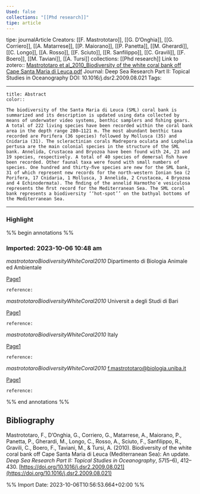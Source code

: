 ```yaml
---
Used: false
collections: "[[Phd research]]"
tipe: article
---
```

tipe: journalArticle
Creators: [[F. Mastrototaro]], [[G. D’Onghia]], [[G. Corriero]], [[A. Matarrese]], [[P. Maiorano]], [[P. Panetta]], [[M. Gherardi]], [[C. Longo]], [[A. Rosso]], [[F. Sciuto]], [[R. Sanfilippo]], [[C. Gravili]], [[F. Boero]], [[M. Taviani]], [[A. Tursi]]
collections: [[Phd research]]
Link to zotero:: [Mastrototaro et al_2010_Biodiversity of the white coral bank off Cape Santa Maria di Leuca.pdf](zotero://select/library/items/FPSRBN2S)
Journal: Deep Sea Research Part II: Topical Studies in Oceanography
DOI: 10.1016/j.dsr2.2009.08.021
Tags: 

---
```ad-note
title: Abstract
color:: 

The biodiversity of the Santa Maria di Leuca (SML) coral bank is summarized and its description is updated using data collected by means of underwater video systems, benthic samplers and ﬁshing gears. A total of 222 living species have been recorded within the coral bank area in the depth range 280–1121 m. The most abundant benthic taxa recorded are Porifera (36 species) followed by Mollusca (35) and Cnidaria (31). The scleractinian corals Madrepora oculata and Lophelia pertusa are the main colonial species in the structure of the SML bank. Annelida, Crustacea and Bryozoa have been found with 24, 23 and 19 species, respectively. A total of 40 species of demersal ﬁsh have been recorded. Other faunal taxa were found with small numbers of species. One hundred and thirty-ﬁve species are new for the SML bank, 31 of which represent new records for the north-western Ionian Sea (2 Porifera, 17 Cnidaria, 1 Mollusca, 3 Annelida, 2 Crustacea, 4 Bryozoa and 4 Echinodermata). The ﬁnding of the annelid Harmotho¨e vesiculosa represents the ﬁrst record for the Mediterranean Sea. The SML coral bank represents a biodiversity ‘‘hot-spot’’ on the bathyal bottoms of the Mediterranean Sea.

```

---
### Highlight

%% begin annotations %%



### Imported: 2023-10-06 10:48 am

*mastrototaroBiodiversityWhiteCoral2010*
	Dipartimento di Biologia Animale ed Ambientale 
	
[Page1](zotero://open-pdf/library/items/FPSRBN2S?page=1&a=82L24HTG)
	
	
	
	reference:

*mastrototaroBiodiversityWhiteCoral2010*
	Universit  a degli Studi di Bari 
	
[Page1](zotero://open-pdf/library/items/FPSRBN2S?page=1&a=3624AANV)
	
	
	
	reference:

*mastrototaroBiodiversityWhiteCoral2010*
	Italy 
	
[Page1](zotero://open-pdf/library/items/FPSRBN2S?page=1&a=YX4VS62M)
	
	
	
	reference:

*mastrototaroBiodiversityWhiteCoral2010*
	f.mastrototaro@biologia.uniba.it 
	
[Page1](zotero://open-pdf/library/items/FPSRBN2S?page=1&a=RRP2HHKX)
	
	
	
	reference:


%% end annotations %%

## Bibliography

Mastrototaro, F., D’Onghia, G., Corriero, G., Matarrese, A., Maiorano, P., Panetta, P., Gherardi, M., Longo, C., Rosso, A., Sciuto, F., Sanfilippo, R., Gravili, C., Boero, F., Taviani, M., & Tursi, A. (2010). Biodiversity of the white coral bank off Cape Santa Maria di Leuca (Mediterranean Sea): An update. _Deep Sea Research Part II: Topical Studies in Oceanography_, _57_(5–6), 412–430. [https://doi.org/10.1016/j.dsr2.2009.08.021](https://doi.org/10.1016/j.dsr2.2009.08.021)

%% Import Date: 2023-10-06T10:56:53.664+02:00 %%
